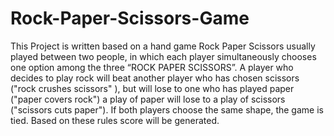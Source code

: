 # Rock-Paper-Scissors-Game
This Project is written based on a hand game Rock Paper Scissors usually played between two people, in which each player simultaneously chooses one option among the three “ROCK  PAPER SCISSORS”.  A player who decides to play rock will beat another player who has chosen scissors ("rock crushes scissors" ), but will lose to one who has played paper ("paper covers rock") a play of paper will lose to a play of scissors ("scissors cuts paper"). If both players choose the same shape, the game is tied. Based on these rules score will be generated.

